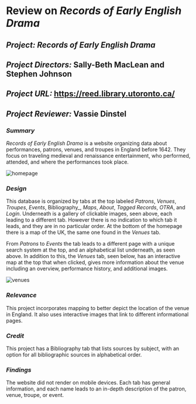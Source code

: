 # Review on _Records of Early English Drama_

## _Project:_ _Records of Early English Drama_

## _Project Directors:_ Sally-Beth MacLean and Stephen Johnson

## _Project URL:_ https://reed.library.utoronto.ca/ 

## _Project Reviewer:_ Vassie Dinstel

### _Summary_
_Records of Early English Drama_  is a website organizing data about performances, patrons, venues, and troupes in England before 1642. They focus on traveling medieval and renaissance entertainment, who performed, attended, and where the performances took place.

![homepage](https://vassiedinstel.github.io/vassie-dinstel/images/reedhomepage.png)

###  _Design_
This database is organized by tabs at the top labeled _Patrons_, _Venues_, _Troupes_, _Events_, Bibliography_, _Maps_,  _About_, _Tagged Records_, _OTRA_, and _Login_. Underneath is a gallery of clickable images, seen above, each leading to a different tab. However there is no indication to which tab it leads, and they are in no particular order. At the bottom of the homepage there is a map of the UK, the same one found in the _Venues_ tab.

From _Patrons_ to _Events_ the tab leads to a different page with a unique search system at the top, and an alphabetical list underneath, as seen above. In addition to this, the _Venues_  tab, seen below, has an interactive map at the top that when clicked, gives more information about the venue including an overview, performance history, and additional images. 

![venues](https://vassiedinstel.github.io/vassie-dinstel/images/venues.png)

### _Relevance_
This project incorporates mapping to better depict the location of the venue in England. It also uses interactive images that link to different informational pages. 

### _Credit_
This project has a Bibliography tab that lists sources by subject, with an option for all bibliographic sources in alphabetical order.

### _Findings_
The website did not render on mobile devices. Each tab has general information, and each name leads to an in-depth description of the patron, venue, troupe, or event. 
